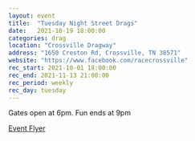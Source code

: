 ```yaml
---
layout: event
title:  "Tuesday Night Street Drags"
date:   2021-10-19 18:00:00
categories: drag
location: "Crossville Dragway"
address: "1650 Creston Rd, Crossville, TN 38571"
website: "https://www.facebook.com/racecrossville"
rec_start: 2021-10-01 18:00:00
rec_end: 2021-11-13 21:00:00
rec_period: weekly
rec_day: tuesday
---
```


Gates open at 6pm. Fun ends at 9pm

[Event Flyer](https://www.facebook.com/racecrossville/photos/a.1016611475056698/4993133257404480/)
